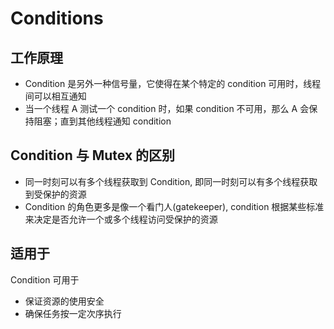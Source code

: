 # Conditions

## 工作原理

- Condition 是另外一种信号量，它使得在某个特定的 condition 可用时，线程间可以相互通知
- 当一个线程 A 测试一个 condition 时，如果 condition 不可用，那么 A 会保持阻塞；直到其他线程通知 condition

## Condition 与 Mutex 的区别

- 同一时刻可以有多个线程获取到 Condition, 即同一时刻可以有多个线程获取到受保护的资源
- Condition 的角色更多是像一个看门人(gatekeeper), condition 根据某些标准来决定是否允许一个或多个线程访问受保护的资源

## 适用于

Condition 可用于 

- 保证资源的使用安全
- 确保任务按一定次序执行



